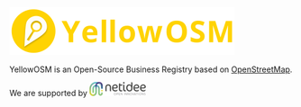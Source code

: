 [![#YellowOSM](https://raw.githubusercontent.com/YellowOSM/YellowOSM/master/.meta/yellowosm_logo.png)](https://www.yellowosm.com)

YellowOSM is an Open-Source Business Registry based on [OpenStreetMap](https://www.openstreetmap.org).

We are supported by [![Netidee](https://raw.githubusercontent.com/YellowOSM/YellowOSM/master/.meta/netidee_logo.png)](https://netidee.at/yellowosm)
